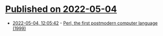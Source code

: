 # [Published on 2022-05-04](index.md)

* [2022-05-04, 12:05:42](https://news.ycombinator.com/item?id=31259332) - [Perl, the first postmodern computer language (1999)](http://www.wall.org/~larry/pm.html)
